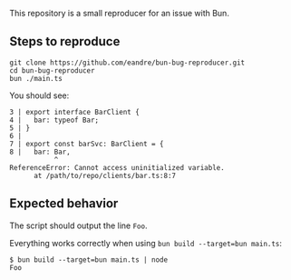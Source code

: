 This repository is a small reproducer for an issue with Bun.

## Steps to reproduce

```
git clone https://github.com/eandre/bun-bug-reproducer.git
cd bun-bug-reproducer
bun ./main.ts
```

You should see:
```
3 | export interface BarClient {
4 |   bar: typeof Bar;
5 | }
6 | 
7 | export const barSvc: BarClient = {
8 |   bar: Bar,
           ^
ReferenceError: Cannot access uninitialized variable.
      at /path/to/repo/clients/bar.ts:8:7
```

## Expected behavior
The script should output the line `Foo`.

Everything works correctly when using `bun build --target=bun main.ts`:

```
$ bun build --target=bun main.ts | node
Foo
```